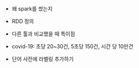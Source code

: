 - 왜 spark를 썼는지
- RDD 정의
- 다른 툴과 비교했을 때 특이점



- covid-19: 초당 20~30건, 5초당 150건, 시간 당 10만건

- 단어 사전에 라벨링 추가하기